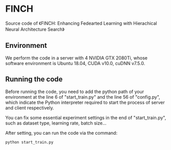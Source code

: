 # FINCH
Source code of 《FINCH: Enhancing Fedearted Learning with Hierachical Neural Architecture Search》

## Environment
We perform the code in a server with 4 NVIDIA GTX 2080Ti, whose software environment is Ubuntu 18.04, CUDA v10.0, cuDNN v7.5.0.

## Running the code
Before running the code, you need to add the python path of your environment at the line 6 of "start_train.py" and the line 56 of "config.py", which indicate the Python interpreter required to start the process of server and client respectively. 

You can fix some essential experiment settings in the end of "start_train.py", such as dataset type, learning rate, batch size...

After setting, you can run the code via the command:
```
python start_train.py
```
